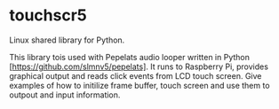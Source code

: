 # touchscr5

Linux shared library for Python.

This library tois used with Pepelats audio looper written in Python [https://github.com/slmnv5/pepelats]. It runs to Raspberry Pi, provides graphical output and reads click events from LCD touch screen.
Give examples of how to initilize frame buffer, touch screen and use them to outpout and input information.

